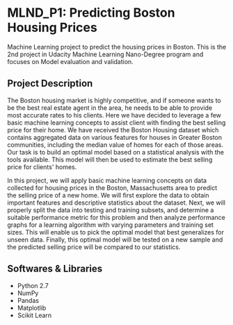 # MLND_P1: Predicting Boston Housing Prices
Machine Learning project to predict the housing prices in Boston.
This is the 2nd project in Udacity Machine Learning Nano-Degree program and focuses on Model evaluation and validation.

## Project Description

The Boston housing market is highly competitive, and if someone wants to be the best real estate agent in the area, he needs to be able to provide most accurate rates to his clients. Here we have decided to leverage a few basic machine learning concepts to assist client with finding the best selling price for their home. We have received the Boston Housing dataset which contains aggregated data on various features for houses in Greater Boston communities, including the median value of homes for each of those areas. Our task is to build an optimal model based on a statistical analysis with the tools available. This model will then be used to estimate the best selling price for clients' homes.

In this project, we will apply basic machine learning concepts on data collected for housing prices in the Boston, Massachusetts area to predict the selling price of a new home. We will first explore the data to obtain important features and descriptive statistics about the dataset. Next, we will properly split the data into testing and training subsets, and determine a suitable performance metric for this problem and then analyze performance graphs for a learning algorithm with varying parameters and training set sizes. This will enable us to pick the optimal model that best generalizes for unseen data. Finally, this optimal model will be tested on a new sample and the predicted selling price will be compared to our statistics.

## Softwares & Libraries

- Python 2.7
- NumPy
- Pandas
- Matplotlib
- Scikit Learn